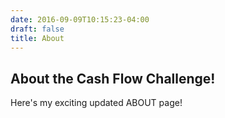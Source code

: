 ```yaml
---
date: 2016-09-09T10:15:23-04:00
draft: false
title: About
---
```


## About the Cash Flow Challenge!

Here's my exciting updated ABOUT page!
